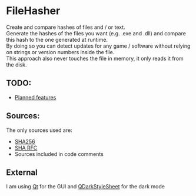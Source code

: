 # FileHasher
Create and compare hashes of files and / or text.  
Generate the hashes of the files you want (e.g. .exe and .dll) and compare this hash to the one generated at runtime.  
By doing so you can detect updates for any game / software without relying on strings or version numbers inside the file.  
This approach also never touches the file in memory, it only reads it from the disk.  

## TODO:
- [Planned features](https://github.com/AlEscher/FileHasher/projects/1)

## Sources:
The only sources used are:
- [SHA256](https://en.wikipedia.org/wiki/SHA-2)
- [SHA RFC](https://tools.ietf.org/html/rfc3174)
- Sources included in code comments

## External
I am using [Qt](https://www.qt.io/) for the GUI
and [QDarkStyleSheet](https://github.com/ColinDuquesnoy/QDarkStyleSheet) for the dark mode
